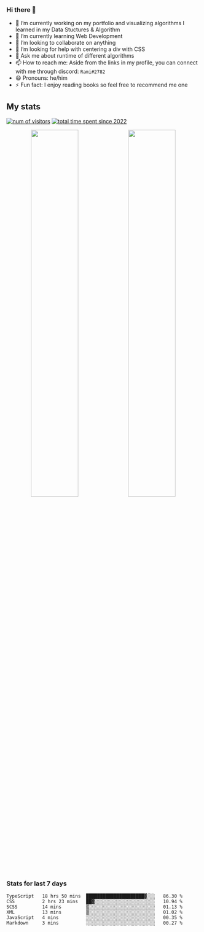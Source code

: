 ### Hi there 👋
- 🔭 I’m currently working on my portfolio and visualizing algorithms I learned in my Data Stuctures & Algorithm
- 🌱 I’m currently learning Web Development
- 👯 I’m looking to collaborate on anything
- 🤔 I’m looking for help with centering a div with CSS
- 💬 Ask me about runtime of different algorithms
- 📫 How to reach me: Aside from the links in my profile, you can connect with me through discord: `Rami#2782`
- 😄 Pronouns: he/him
- ⚡ Fun fact: I enjoy reading books so feel free to recommend me one
<!--
[![Readme Card](https://github-readme-stats.vercel.app/api/pin/?username=psycho-baller&repo=psycho-baller)](https://github.com/psycho-baller/psycho-baller)
-->

## My stats
[![num of visitors](https://visitor-badge.glitch.me/badge?page_id=psycho-baller.visitor-badge&left_text=Hello%20visitor%20number)](https://www.youtube.com/watch?v=dQw4w9WgXcQ)
[![total time spent since 2022](https://wakatime.com/badge/user/33addb7e-f5e6-470b-a55b-0a8babc62ebb.svg)](https://wakatime.com/@psychoballer)
<p float="left" align="center">
  <img src="https://github-readme-stats.vercel.app/api?username=psycho-baller&show_icons=true&count_private=true&hide_border=true&include_all_commits=true&theme=blue-green" width="49.5%" />
  <img src="https://github-readme-stats.vercel.app/api/top-langs/?username=psycho-baller&layout=compact&langs_count=6&theme=blue-green&hide_border=true" width="49.5%" /> 
</p>

### Stats for last 7 days
<!--START_SECTION:waka-->

```text
TypeScript   18 hrs 50 mins  █████████████████████▓░░░   86.30 %
CSS          2 hrs 23 mins   ██▓░░░░░░░░░░░░░░░░░░░░░░   10.94 %
SCSS         14 mins         ▒░░░░░░░░░░░░░░░░░░░░░░░░   01.13 %
XML          13 mins         ▒░░░░░░░░░░░░░░░░░░░░░░░░   01.02 %
JavaScript   4 mins          ░░░░░░░░░░░░░░░░░░░░░░░░░   00.35 %
Markdown     3 mins          ░░░░░░░░░░░░░░░░░░░░░░░░░   00.27 %
```

<!--END_SECTION:waka-->

